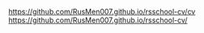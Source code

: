 https://github.com/RusMen007.github.io/rsschool-cv/cv  
https://github.com/RusMen007.github.io/rsschool-cv/

